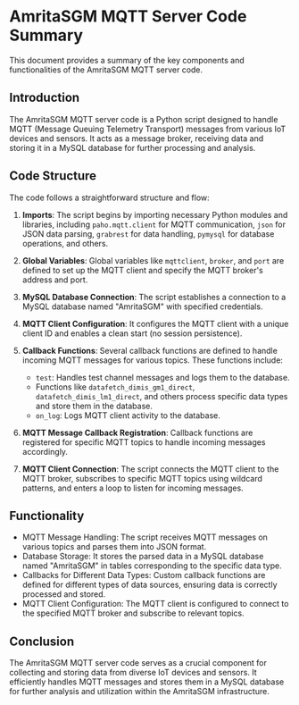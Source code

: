 # AmritaSGM MQTT Server Code Summary

This document provides a summary of the key components and functionalities of the AmritaSGM MQTT server code.

## Introduction
The AmritaSGM MQTT server code is a Python script designed to handle MQTT (Message Queuing Telemetry Transport) messages from various IoT devices and sensors. It acts as a message broker, receiving data and storing it in a MySQL database for further processing and analysis.

## Code Structure
The code follows a straightforward structure and flow:

1. **Imports**: The script begins by importing necessary Python modules and libraries, including `paho.mqtt.client` for MQTT communication, `json` for JSON data parsing, `grabrest` for data handling, `pymysql` for database operations, and others.

2. **Global Variables**: Global variables like `mqttclient`, `broker`, and `port` are defined to set up the MQTT client and specify the MQTT broker's address and port.

3. **MySQL Database Connection**: The script establishes a connection to a MySQL database named "AmritaSGM" with specified credentials.

4. **MQTT Client Configuration**: It configures the MQTT client with a unique client ID and enables a clean start (no session persistence).

5. **Callback Functions**: Several callback functions are defined to handle incoming MQTT messages for various topics. These functions include:
   - `test`: Handles test channel messages and logs them to the database.
   - Functions like `datafetch_dimis_gm1_direct`, `datafetch_dimis_lm1_direct`, and others process specific data types and store them in the database.
   - `on_log`: Logs MQTT client activity to the database.

6. **MQTT Message Callback Registration**: Callback functions are registered for specific MQTT topics to handle incoming messages accordingly.

7. **MQTT Client Connection**: The script connects the MQTT client to the MQTT broker, subscribes to specific MQTT topics using wildcard patterns, and enters a loop to listen for incoming messages.

## Functionality
- MQTT Message Handling: The script receives MQTT messages on various topics and parses them into JSON format.
- Database Storage: It stores the parsed data in a MySQL database named "AmritaSGM" in tables corresponding to the specific data type.
- Callbacks for Different Data Types: Custom callback functions are defined for different types of data sources, ensuring data is correctly processed and stored.
- MQTT Client Configuration: The MQTT client is configured to connect to the specified MQTT broker and subscribe to relevant topics.

## Conclusion
The AmritaSGM MQTT server code serves as a crucial component for collecting and storing data from diverse IoT devices and sensors. It efficiently handles MQTT messages and stores them in a MySQL database for further analysis and utilization within the AmritaSGM infrastructure.
